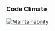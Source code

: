 ### Code Climate
[![Maintainability](https://api.codeclimate.com/v1/badges/437d3d5deee1f37ce2d6/maintainability)](https://codeclimate.com/github/io681/demo_io6/maintainability)
